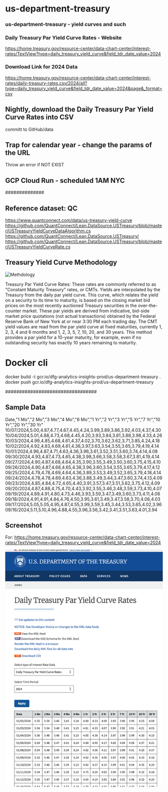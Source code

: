 # us-department-treasury
### us-department-treasury - yield curves and such




### Daily Treasury Par Yield Curve Rates - Website
https://home.treasury.gov/resource-center/data-chart-center/interest-rates/TextView?type=daily_treasury_yield_curve&field_tdr_date_value=2024


### Download Link for 2024 Data
https://home.treasury.gov/resource-center/data-chart-center/interest-rates/daily-treasury-rates.csv/2024/all?type=daily_treasury_yield_curve&field_tdr_date_value=2024&page&_format=csv




## Nightly, download the Daily Treasury Par Yield Curve Rates into CSV

committ to GitHub/data

## Trap for calendar year - change the params of the URL

Throw an error if NOT EXIST

## GCP Cloud Run - scheduled 1AM NYC


##############
## Reference dataset: QC
https://www.quantconnect.com/data/us-treasury-yield-curve
https://github.com/QuantConnect/Lean.DataSource.USTreasury/blob/master/USTreasuryYieldCurveDataAlgorithm.cs
https://github.com/QuantConnect/Lean.DataSource.USTreasury/
https://github.com/QuantConnect/Lean.DataSource.USTreasury/blob/master/USTreasuryYieldCurveRate.cs




## Treasury Yield Curve Methodology
![Methdology](https://home.treasury.gov/policy-issues/financing-the-government/interest-rate-statistics/treasury-yield-curve-methodology)


Treasury Par Yield Curve Rates: These rates are commonly referred to as "Constant Maturity Treasury" rates, or CMTs. Yields are interpolated by the Treasury from the daily par yield curve. This curve, which relates the yield on a security to its time to maturity, is based on the closing market bid prices on the most recently auctioned Treasury securities in the over-the-counter market. These par yields are derived from indicative, bid-side market price quotations (not actual transactions) obtained by the Federal Reserve Bank of New York at or near 3:30 PM each trading day. The CMT yield values are read from the par yield curve at fixed maturities, currently 1, 2, 3, 4 and 6 months and 1, 2, 3, 5, 7, 10, 20, and 30 years. This method provides a par yield for a 10-year maturity, for example, even if no outstanding security has exactly 10 years remaining to maturity.



# Docker cli
docker build -t gcr.io/dfg-analytics-insights-prod/us-department-treasury .
docker push gcr.io/dfg-analytics-insights-prod/us-department-treasury





#################################
## Sample Data
Date,"1 Mo","2 Mo","3 Mo","4 Mo","6 Mo","1 Yr","2 Yr","3 Yr","5 Yr","7 Yr","10 Yr","20 Yr","30 Yr"
10/07/2024,5.00,4.87,4.77,4.67,4.45,4.24,3.99,3.89,3.86,3.92,4.03,4.37,4.30
10/04/2024,5.01,4.88,4.73,4.68,4.45,4.20,3.93,3.84,3.81,3.88,3.98,4.33,4.26
10/03/2024,4.99,4.85,4.68,4.61,4.37,4.02,3.70,3.62,3.62,3.71,3.85,4.24,4.18
10/02/2024,4.92,4.83,4.69,4.61,4.36,3.97,3.63,3.54,3.55,3.65,3.79,4.19,4.14
10/01/2024,4.96,4.87,4.71,4.63,4.36,3.96,3.61,3.52,3.51,3.60,3.74,4.14,4.08
09/30/2024,4.93,4.87,4.73,4.65,4.38,3.98,3.66,3.58,3.58,3.67,3.81,4.19,4.14
09/27/2024,4.90,4.87,4.68,4.64,4.35,3.90,3.55,3.49,3.50,3.60,3.75,4.15,4.10
09/26/2024,4.90,4.87,4.68,4.65,4.38,3.96,3.60,3.54,3.55,3.65,3.79,4.17,4.12
09/25/2024,4.79,4.78,4.69,4.64,4.36,3.89,3.53,3.49,3.52,3.65,3.79,4.18,4.14
09/24/2024,4.78,4.78,4.69,4.63,4.36,3.88,3.49,3.44,3.47,3.60,3.74,4.13,4.09
09/23/2024,4.85,4.84,4.72,4.65,4.40,3.91,3.57,3.47,3.51,3.62,3.75,4.12,4.09
09/20/2024,4.87,4.88,4.75,4.70,4.43,3.92,3.55,3.46,3.48,3.59,3.73,4.10,4.07
09/19/2024,4.89,4.91,4.80,4.73,4.46,3.93,3.59,3.47,3.49,3.60,3.73,4.11,4.06
09/18/2024,4.91,4.91,4.84,4.76,4.50,3.95,3.61,3.49,3.47,3.58,3.70,4.08,4.03
09/17/2024,5.05,5.05,4.95,4.87,4.55,3.99,3.59,3.45,3.44,3.53,3.65,4.02,3.96
09/16/2024,5.11,5.10,4.96,4.88,4.55,3.96,3.56,3.42,3.41,3.51,3.63,4.01,3.94











## Screenshot
For: https://home.treasury.gov/resource-center/data-chart-center/interest-rates/TextView?type=daily_treasury_yield_curve&field_tdr_date_value=2024


![US Treasury-Daily Treasury Par Yield Curve Rates](https://github.com/deerfieldgreen/us-department-treasury/blob/main/images/Screenshot%202024-10-08%20at%2014.41.25.png)